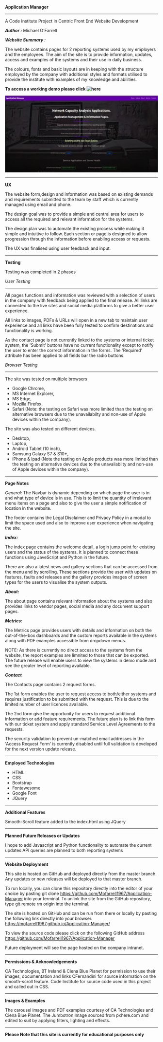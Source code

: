  **Application Manager**
 
 ________________________________________________________
 
A Code Institute Project in Centric Front End Website Development

***Author :*** Michael O'Farrell

***Website Summary :*** 

The website contains pages for 2 reporting systems used by my employers and the
employees. The aim of the site is to provide information, updates, access and examples of the systems and their use in 
daily business.

The colours, fonts and basic layouts are in keeping with the structure employed by the company with additional
styles and formats utilised to provide the institute with examples of my knowledge and abilities.

 
**To access a working demo please click ![here](https://mofarrell1967.github.io/Application-Manager/)**

![background](assets/images/screenshot.jpg)

________________________________________________________

**UX**

The website form,design and information was based on existing demands and requirements submitted to the team by staff which
is currently managed using email and phone.

The design goal was to provide a simple and central area for users to access all the required and relevant information
for the systems.

The design plan was to automate the existing process while making it simple and intuitive to follow. Each section or page
is designed to allow progression through the information before enabling access or requests.

The UX was finalised using user feedback and input.


 ________________________________________________________
 
 **Testing**

Testing was completed in 2 phases

*User Testing*

 _________________________

All pages functions and information was reviewed with a selection of users in the company with feedback being 
applied to the final release. All links are connected to the live sites and social media platforms to give a
better user experience.

All links to images, PDFs & URLs will open in a new tab to maintain user experience and all links have been
fully tested to confirm destinations and functionality is working.

As the contact page is not currently linked to the systems or internal ticket system, the 'Submit' buttons have 
no current functionality except to notify the user to enter the correct information in the forms. The 'Required' attribute 
has been applied to all fields bar the radio buttons.

*Browser Testing*

 _________________________

The site was tested on multiple browsers

* Google Chrome,
* MS Internet Explorer,
* MS Edge,
* Mozilla Firefox,
* Safari (Note: the testing on Safari was more limited than the testing on alternative browsers
due to the unavailabilty and non-use of Apple devices within the company).

The site was also tested on different devices.

* Desktop,
* Laptop,
* Android Tablet (10 inch),
* Samsung Galaxy S7 & S10+,
* iPhone & Ipad (Note the testing on Apple products was more limited than the testing on alternative
devices due to the unavailabilty and non-use of Apple devices within the company).

 ________________________________________________________


**Page Notes**

*General:* The Navbar is dynamic depending on which page the user is in and what type of device is in use. This is
to limit the quantity of irrelevant menu items on a page and also to give the user a simple notification of location
in the website. 

The footer contains the Legal Disclaimer and Privacy Policy in a modal to limit the space used and also to improve
user experience when navigating the site.

***Index:***

The index page contains the welcome detail, a login jump point for existing users and the status of the systems. It is planned
to connect these functions using JaveScript and Python in the future.

There are also a latest news and gallery sections that can be accessed from the menu and by scrolling. These
sections provide the user with updates on features, faults and releases and the gallery provides images of screen
types for the users to visualise the system outputs.


***About:***

The about page contains relevant information about the systems and also provides links to vendor pages, social media
and any document support pages.

***Metrics:***

The Metrics page provides users with details and information on both the out-of-the-box dashboards and the custom reports
available in the systems along with PDF examples accessible from dropdown menus.

NOTE: As there is currently no direct access to the systems from the website, the report examples are limnited to 
those that can be exported. The future release will enable users to view the systems in demo mode and see the 
greater level of reporting available.

***Contact***

The Contacts page contains 2 request forms.

The 1st form enables the user to request access to both/either systems and requires justification to be submitted
with the request. This is due to the limited number of user licences available.

The 2nd form give the opportunity for users to request additional information or add feature requirements. The 
future plan is to link this form with our ticket system and apply standard Service Level Agreements to the requests.

The security validation to prevent un-matched email addresses in the 'Access Request Form' is currently disabled until
full validation is developed for the next version update release.

 ________________________________________________________

**Employed Technologies**

- HTML
- CSS
- Bootstrap 
- Fontawesome 
- Google Font
- JQuery

 ________________________________________________________

**Additional Features**

Smooth-Scroll feature added to the index.html using JQuery

 ________________________________________________________

**Planned Future Releases or Updates**

I hope to add Javascript and Python functionality to automate the current updates
API queries are planned to both reporting systems

 ________________________________________________________

**Website Deployment**

This site is hosted on GitHub and deployed directly from the master branch. Any updates or new releases will be deployed to that master branch.

To run locally, you can clone this repository directly into the editor of your choice by pasting git clone https://github.com/Mofarrell1967/Application-Manager into your terminal. 
To unlink the site from the GitHub repository, type git remote rm origin into the terminal.

The site is hosted on GitHub and can be run from there or locally by pasting the following link directly into your browser. https://mofarrell1967.github.io/Application-Manager/

To view the source code please click on the following GitHub address  https://github.com/Mofarrell1967/Application-Manager


Future deployment will see the page hosted on the company intranet.
 ________________________________________________________

**Permissions & Acknowledgements**

CA Technologies, BT Ireland & Ciena Blue Planet for permission to use their images, documentation and links
CFernandini for source information on the smooth-scroll feature.
Code Institute for source code used in this project and called out in CSS.

 ________________________________________________________

**Images & Examples**

The carousel images and PDF examples courtesy of CA Technologies and Ciena Blue Planet.
The Jumbotron Image sourced from pxhere.com and edited to suit by applying filters, lighting and effects.

 ________________________________________________________



**Please Note that this site is currently for educational purposes only**



